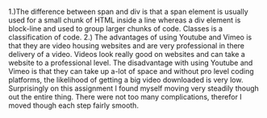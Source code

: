 1.)The difference between span and div is that a span element is usually used for a small chunk of HTML inside a line whereas a div  element is block-line  and used to group larger chunks of code. Classes is a classification of code.
2.) The advantages of using Youtube and Vimeo is that they are video housing websites and are very professional in there delivery of a video. Videos look really good on websites and can take a website to a professional level. The disadvantage with using Youtube and Vimeo is that they can take up a-lot of space and without pro level coding platforms, the likelihood of getting a big video downloaded is very low.
Surprisingly on this assignment I found myself moving very steadily though out the entire thing. There were not too many complications, therefor I moved though each step fairly smooth.
